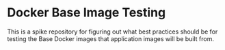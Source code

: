 # Docker Base Image Testing
This is a spike repository for figuring out what best practices should be for
testing the Base Docker images that application images will be built from.